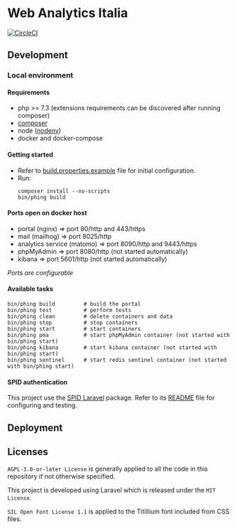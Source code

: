 # Web Analytics Italia

[![CircleCI](https://img.shields.io/circleci/project/github/agid/wai-portal.svg?colorB=0066cc)](https://circleci.com/gh/agid/wai-portal)

## Development

### Local environment

#### Requirements
- php >= 7.3 (extensions requirements can be discovered after running composer)
- [composer](https://getcomposer.org/)
- node ([nodenv](https://github.com/nodenv/nodenv))
- docker and docker-compose

#### Getting started
- Refer to [build.properties.example](env/build.properties.example) file
  for initial configuration.
- Run:
  ```
  composer install --no-scripts
  bin/phing build
  ```

#### Ports open on docker host
- portal (nginx) => port 80/http and 443/https
- mail (mailhog) => port 8025/http
- analytics service (matomo) => port 8090/http and 9443/https
- phpMyAdmin => port 8080/http (not started automatically)
- kibana => port 5601/http (not started automatically)

*Ports are configurable*

#### Available tasks
```
bin/phing build         # build the portal
bin/phing test          # perform tests
bin/phing clean         # delete containers and data
bin/phing stop          # stop containers
bin/phing start         # start containers
bin/phing pma           # start phpMyAdmin container (not started with bin/phing start)
bin/phing kibana        # start kibana container (not started with bin/phing start)
bin/phing sentinel      # start redis sentinel container (not started with bin/phing start)
```

#### SPID authentication
This project use the [SPID Laravel](https://github.com/italia/spid-laravel) package.
Refer to its [README](https://github.com/italia/spid-laravel/blob/master/README.md) file for configuring and testing.

## Deployment

## Licenses

`AGPL-3.0-or-later License` is generally applied to all the code in this repository if not otherwise specified.

This project is developed using Laravel which is released under the `MIT License`.

`SIL Open Font License 1.1` is applied to the Titillium font included from CSS files.
